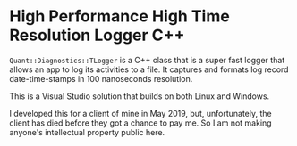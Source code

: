 # High Performance High Time Resolution Logger C++

`Quant::Diagnostics::TLogger` is a C++ class that is a super fast logger that allows an app to log its activities to a file. It captures and formats log record date-time-stamps in 100 nanoseconds resolution.

This is a Visual Studio solution that builds on both Linux and Windows.

I developed this for a client of mine in May 2019, but, unfortunately, the client has died before they got a chance to pay me. So I am not making anyone's intellectual property public here.
